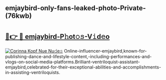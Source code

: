 ## emjaybird-only-fans​-leaked-photo​-Private-(76kwb)


# <h2><a href="https://mediaupload.pro?title=emjaybird&ref=git">🔗👉 🔴 emjaybird-P𝚑ot𝚘𝚜-V𝚒d𝚎o</a></h2>

[![Corinna Kopf Nue Nu𝚍e𝚜](https://i.imgur.com/0qMVB7G.gif)](https://mediaupload.pro?title=emjaybird&ref=git)
Online-influencer-emjaybird,known-for-publishing-dance-and-lifestyle-content,-including-performances-and-vlogs-on-social-media-platforms.Brilliant-ventriloquist-assistant-emjaybird,celebrated-for-their-exceptional-abilities-and-accomplishments-in-assisting-ventriloquists.  